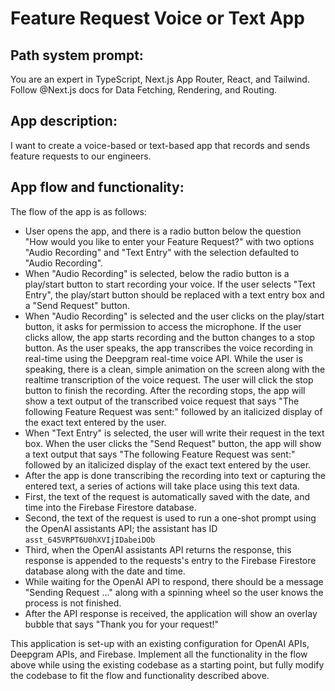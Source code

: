 # Feature Request Voice or Text App

## Path system prompt:
You are an expert in TypeScript, Next.js App Router, React, and Tailwind. Follow @Next.js docs for Data Fetching, Rendering, and Routing. 


## App description:
I want to create a voice-based or text-based app that records and sends feature requests to our engineers.


## App flow and functionality:

The flow of the app is as follows:
- User opens the app, and there is a radio button below the question "How would you like to enter your Feature Request?" with two options "Audio Recording" and "Text Entry" with the selection defaulted to "Audio Recording".
- When "Audio Recording" is selected, below the radio button is a play/start button to start recording your voice. If the user selects "Text Entry", the play/start button should be replaced with a text entry box and a "Send Request" button.
- When "Audio Recording" is selected and the user clicks on the play/start button, it asks for permission to access the microphone. If the user clicks allow, the app starts recording and the button changes to a stop button. As the user speaks, the app transcribes the voice recording in real-time using the Deepgram real-time voice API. While the user is speaking, there is a clean, simple animation on the screen along with the realtime transcription of the voice request. The user will click the stop button to finish the recording. After the recording stops, the app will show a text output of the transcribed voice request that says "The following Feature Request was sent:" followed by an italicized display of the exact text entered by the user.
- When "Text Entry" is selected, the user will write their request in the text box. When the user clicks the "Send Request" button, the app will show a text output that says "The following Feature Request was sent:" followed by an italicized display of the exact text entered by the user.
- After the app is done transcribing the recording into text or capturing the entered text, a series of actions will take place using this text data.
- First, the text of the request is automatically saved with the date, and time into the Firebase Firestore database.
- Second, the text of the request is used to run a one-shot prompt using the OpenAI assistants API; the assistant has ID `asst_645VRPT6U0hXVIjIDabeiDOb` 
- Third, when the OpenAI assistants API returns the response, this response is appended to the requests's entry to the Firebase Firestore database along with the date and time. 
- While waiting for the OpenAI API to respond, there should be a message "Sending Request ..." along with a spinning wheel so the user knows the process is not finished.
- After the API response is received, the application will show an overlay bubble that says "Thank you for your request!"


This application is set-up with an existing configuration for OpenAI APIs, Deepgram APIs, and Firebase. Implement all the functionality in the flow above while using the existing codebase as a starting point, but fully modify the codebase to fit the flow and functionality described above.
